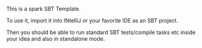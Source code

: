 This is a spark SBT Template.

To use it, import it into INtelliJ or your favorite IDE as an SBT project.

Then you should be able to run standard SBT tests/compile tasks etc 
inside your idea and also in standalone mode.
